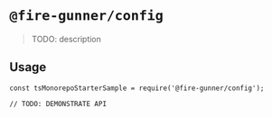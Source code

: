 # `@fire-gunner/config`

> TODO: description

## Usage

```
const tsMonorepoStarterSample = require('@fire-gunner/config');

// TODO: DEMONSTRATE API
```
